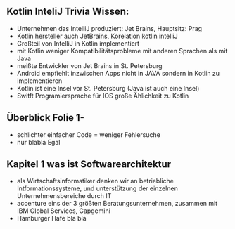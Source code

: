 ## Kotlin InteliJ Trivia Wissen:

* Unternehmen das IntelliJ produziert: Jet Brains, Hauptsitz: Prag
* Kotlin hersteller auch JetBrains, Korelation kotlin intelliJ
* Großteil von IntelliJ in Kotlin implementiert
* mit Kotlin weniger Kompatibilitätsprobleme mit anderen Sprachen als mit Java
* meißte Entwickler von Jet Brains in St. Petersburg
* Android empfiehlt inzwischen Apps nicht in JAVA sondern in Kotlin zu implementieren
* Kotlin ist eine Insel vor St. Petersburg (Java ist auch eine Insel)
* Switft Programiersprache für IOS große Ählichkeit zu Kotlin

## Überblick Folie 1-

* schlichter einfacher Code = weniger Fehlersuche
* nur blabla Egal

## Kapitel 1 was ist Softwarearchitektur

* als Wirtschaftsinformatiker denken wir an betriebliche Intformationssysteme, und unterstützung der einzelnen Unternehmensbereiche durch IT
* accenture eins der 3 größten Beratungsunternehmen, zusammen mit IBM Global Services, Capgemini
* Hamburger Hafe bla bla 

